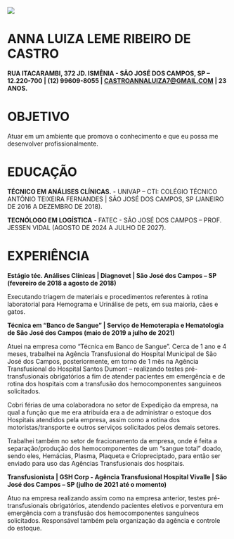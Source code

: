 ![](Aspose.Words.41bdae46-76ac-4325-985e-e4ff7bb63521.001.png)

# **ANNA LUIZA LEME RIBEIRO DE CASTRO**

 **RUA ITACARAMBI, 372 JD. ISMÊNIA - SÃO JOSÉ DOS CAMPOS, SP – 12.220-700 | (12) 99609-8055 | CASTROANNALUIZA7@GMAIL.COM | 23 ANOS.** 
 
 # **OBJETIVO** 
 Atuar em um ambiente que promova o conhecimento e que eu possa me desenvolver profissionalmente.

# **EDUCAÇÃO** 
**TÉCNICO EM ANÁLISES CLÍNICAS.** - UNIVAP – CTI: COLÉGIO TÉCNICO ANTÔNIO TEIXEIRA FERNANDES | SÃO JOSÉ DOS CAMPOS, SP (JANEIRO DE 2016 A DEZEMBRO DE 2018). 

**TECNÓLOGO EM LOGÍSTICA** - FATEC - SÃO JOSÉ DOS CAMPOS – PROF. JESSEN VIDAL (AGOSTO DE 2024 A JULHO DE 2027).

# **EXPERIÊNCIA**
**Estágio téc. Análises Clínicas | Diagnovet | São José dos Campos – SP (fevereiro de 2018 a agosto de 2018)**</p><p></p><p>Executando triagem de materiais e procedimentos referentes à rotina laboratorial para Hemograma e Urinálise de pets, em sua maioria, cães e gatos.</p><p></p><p>**Técnica em “Banco de Sangue” | Serviço de Hemoterapia e Hematologia de São José dos Campos (maio de 2019 a julho de 2021)**</p><p></p><p>Atuei na empresa como “Técnica em Banco de Sangue”. Cerca de 1 ano e 4 meses, trabalhei na Agência Transfusional do Hospital Municipal de São José dos Campos, posteriormente, em torno de 1 mês na Agência Transfusional do Hospital Santos Dumont – realizando testes pré-transfusionais obrigatórios a fim de atender pacientes em emergência e de rotina dos hospitais com a transfusão dos hemocomponentes sanguíneos solicitados.</p><p>Cobri férias de uma colaboradora no setor de Expedição da empresa, na qual a função que me era atribuída era a de administrar o estoque dos Hospitais atendidos pela empresa, assim como a rotina dos motoristas/transporte e outros serviços solicitados pelos demais setores.</p><p>Trabalhei também no setor de fracionamento da empresa, onde é feita a separação/produção dos hemocomponentes de um “sangue total” doado, sendo eles, Hemácias, Plasma, Plaqueta e Criopreciptado, para então ser enviado para uso das Agências Transfusionais dos hospitais.</p><p></p><p>**Transfusionista | GSH Corp - Agência Transfusional Hospital Vivalle | São José dos Campos – SP (julho de 2021 até o momento)**</p><p>Atuo na empresa realizando assim como na empresa anterior, testes pré-transfusionais obrigatórios, atendendo pacientes eletivos e porventura em emergência com a transfusão dos hemocomponentes sanguíneos solicitados. Responsável também pela organização da agência e controle do estoque.
	
